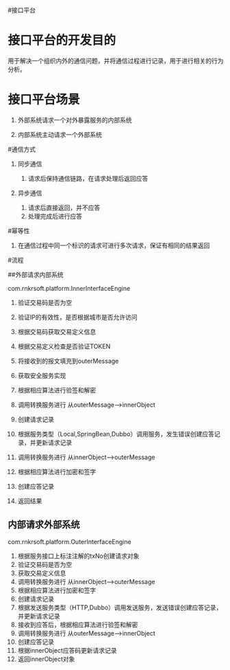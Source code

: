 #接口平台
# 接口平台的开发目的

用于解决一个组织内外的通信问题，并将通信过程进行记录，用于进行相关的行为分析。

# 接口平台场景

1. 外部系统请求一个对外暴露服务的内部系统

2. 内部系统主动请求一个外部系统

#通信方式

1. 同步通信

   1. 请求后保持通信链路，在请求处理后返回应答

2. 异步通信

   1. 请求后直接返回，并不应答
   2. 处理完成后进行应答

#幂等性

1. 在通信过程中同一个标识的请求可进行多次请求，保证有相同的结果返回


#流程

##外部请求内部系统

com.rnkrsoft.platform.InnerInterfaceEngine
1. 验证交易码是否为空

2. 验证IP的有效性，是否根据城市是否允许访问

3. 根据交易码获取交易定义信息

4. 根据交易定义检查是否验证TOKEN

5. 将接收到的报文填充到outerMessage

6. 获取安全服务实现

7. 根据相应算法进行验签和解密

8. 调用转换服务进行 从outerMessage-->innerObject

9. 创建请求记录

10. 根据服务类型（Local,SpringBean,Dubbo）调用服务，发生错误创建应答记录，并更新请求记录

11. 调用转换服务进行 从innerObject-->outerMessage

12. 根据相应算法进行加密和签字

13. 创建应答记录

14. 返回结果

## 内部请求外部系统

com.rnkrsoft.platform.OuterInterfaceEngine

1. 根据服务接口上标注注解的txNo创建请求对象
2. 验证交易码是否为空
3. 获取交易定义信息
4. 调用转换服务进行 从innerObject-->outerMessage
5. 根据相应算法进行加密和签字
6. 创建请求记录
7. 根据发送服务类型（HTTP,Dubbo）调用发送服务，发送错误创建应答记录，并更新请求记录
8. 接收到应答后，根据相应算法进行验签和解密
9. 调用转换服务进行 从outerMessage-->innerObject
10. 创建应答记录
11. 根据innerObject应答码更新请求记录
12. 返回innerObject对象

